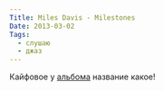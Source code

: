 ```yaml
---
Title: Miles Davis - Milestones
Date: 2013-03-02
Tags:
  - слушаю
  - джаз
---
```


Кайфовое у [альбома](https://itunes.apple.com/ru/album/milestones/id207242542) название какое!